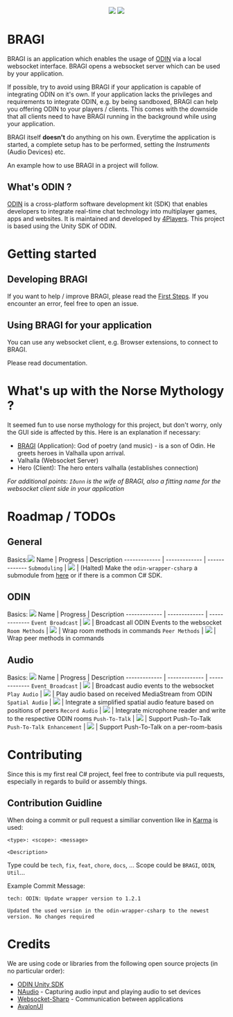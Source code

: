 <p align="center">
    <a href="https://www.4players.io/odin" alt="ODIN">
        <img src="https://img.shields.io/badge/ODIN-v1.2.1-informational?style=for-the-badge" /></a>
    <a href="#" alt="License_MIT">
        <img src="https://img.shields.io/badge/license-MIT-green?style=for-the-badge"/></a>
</p>

# BRAGI
BRAGI is an application which enables the usage of [ODIN](#whats-odin) via a local websocket interface. BRAGI opens a websocket server which can be used by your application.

If possible, try to avoid using BRAGI if your application is capable of integrating ODIN on it's own. If your application lacks the privileges and requirements to integrate ODIN, e.g. by being sandboxed, BRAGI can help you offering ODIN to your players / clients. This comes with the downside that all clients need to have BRAGI running in the background while using your application.

BRAGI itself **doesn't** do anything on his own. Everytime the application is started, a complete setup has to be performed, setting the *Instruments* (Audio Devices) etc.

An example how to use BRAGI in a project will follow.

## What's ODIN ?
[ODIN](https://www.4players.io/odin) is a cross-platform software development kit (SDK) that enables developers to integrate real-time chat technology into multiplayer games, apps and websites. It is maintained and developed by [4Players](https://github.com/4Players). This project is based using the Unity SDK of ODIN.

# Getting started
## Developing BRAGI
If you want to help / improve BRAGI, please read the [First Steps](/Documentation/first-steps.md). If you encounter an error, feel free to open an issue.

## Using BRAGI for your application
You can use any websocket client, e.g. Browser extensions, to connect to BRAGI.

Please read documentation.

# What's up with the Norse Mythology ?
It seemed fun to use norse mythology for this project, but don't worry, only the GUI side is affected by this. Here is an explanation if necessary:

* [BRAGI](https://en.wikipedia.org/wiki/BRAGI) (Application): God of poetry (and music) - is a son of Odin. He greets heroes in Valhalla upon arrival. 
* Valhalla (Websocket Server) 
* Hero (Client): The hero enters valhalla (establishes connection)

_For additional points: `Iðunn` is the wife of BRAGI, also a fitting name for the websocket client side in your application_

# Roadmap / TODOs
## General

Basics:![](https://geps.dev/progress/100)
Name | Progress | Description
------------- | ------------- | -------------
`Submoduling` | ![](https://geps.dev/progress/0) | (Halted) Make the `odin-wrapper-csharp` a submodule from [here](https://github.com/4Players/odin-sdk-unity/tree/master/Runtime/OdinWrapper) or if there is a common C# SDK.

## ODIN

Basics: ![](https://geps.dev/progress/50)
Name | Progress | Description
------------- | ------------- | -------------
`Event Broadcast` | ![](https://geps.dev/progress/85) | Broadcast all ODIN Events to the websocket
`Room Methods` | ![](https://geps.dev/progress/25) | Wrap room methods in commands
`Peer Methods` | ![](https://geps.dev/progress/10) | Wrap peer methods in commands 

## Audio

Basics: ![](https://geps.dev/progress/1)
Name | Progress | Description
------------- | ------------- | -------------
`Event Broadcast` | ![](https://geps.dev/progress/0) | Broadcast audio events to the websocket
`Play Audio` | ![](https://geps.dev/progress/0) | Play audio based on received MediaStream from ODIN
`Spatial Audio` | ![](https://geps.dev/progress/0) | Integrate a simplified spatial audio feature based on positions of peers 
`Record Audio` | ![](https://geps.dev/progress/0) | Integrate microphone reader and write to the respective ODIN rooms
`Push-To-Talk` | ![](https://geps.dev/progress/0) | Support Push-To-Talk 
`Push-To-Talk Enhancement` | ![](https://geps.dev/progress/0) | Support Push-To-Talk on a per-room-basis

# Contributing
Since this is my first real C# project, feel free to contribute via pull requests, especially in regards to build or assembly things.

## Contribution Guidline
When doing a commit or pull request a similiar convention like in [Karma](http://karma-runner.github.io/6.3/dev/git-commit-msg.html) is used:

```
<type>: <scope>: <message>

<Description>
```

Type could be `tech`, `fix`, `feat`, `chore`, `docs`, ...
Scope could be `BRAGI`, `ODIN`, `Util`...

Example Commit Message:
```
tech: ODIN: Update wrapper version to 1.2.1

Updated the used version in the odin-wrapper-csharp to the newest version. No changes required
```


# Credits
We are using code or libraries from the following open source projects (in no particular order):
* [ODIN Unity SDK](https://github.com/4Players/odin-sdk-unity)
* [NAudio](https://github.com/naudio/NAudio) - Capturing audio input and playing audio to set devices
* [Websocket-Sharp](https://github.com/sta/websocket-sharp) - Communication between applications
* [AvalonUI](https://avaloniaui.net/)
